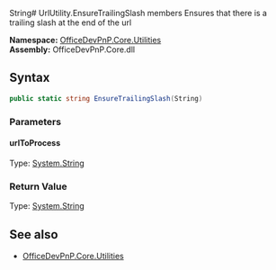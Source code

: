 String# UrlUtility.EnsureTrailingSlash members
Ensures that there is a trailing slash at the end of the url  

**Namespace:** [OfficeDevPnP.Core.Utilities](OfficeDevPnP.Core.Utilities.md)  
**Assembly:** OfficeDevPnP.Core.dll  
## Syntax
```C#
public static string EnsureTrailingSlash(String)
```
### Parameters
#### urlToProcess
Type: [System.String](System.String.md) 
#### 
### Return Value
Type: [System.String](System.String.md)
## See also
- [OfficeDevPnP.Core.Utilities](OfficeDevPnP.Core.Utilities.md)
